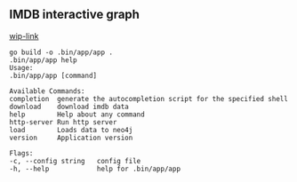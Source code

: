 IMDB interactive graph
---

[wip-link](https://esemi.github.io/psychic-couscous/)

```
go build -o .bin/app/app . 
.bin/app/app help
Usage:
.bin/app/app [command]

Available Commands:
completion  generate the autocompletion script for the specified shell
download    download imdb data
help        Help about any command
http-server Run http server
load        Loads data to neo4j
version     Application version

Flags:
-c, --config string   config file
-h, --help            help for .bin/app/app

```
